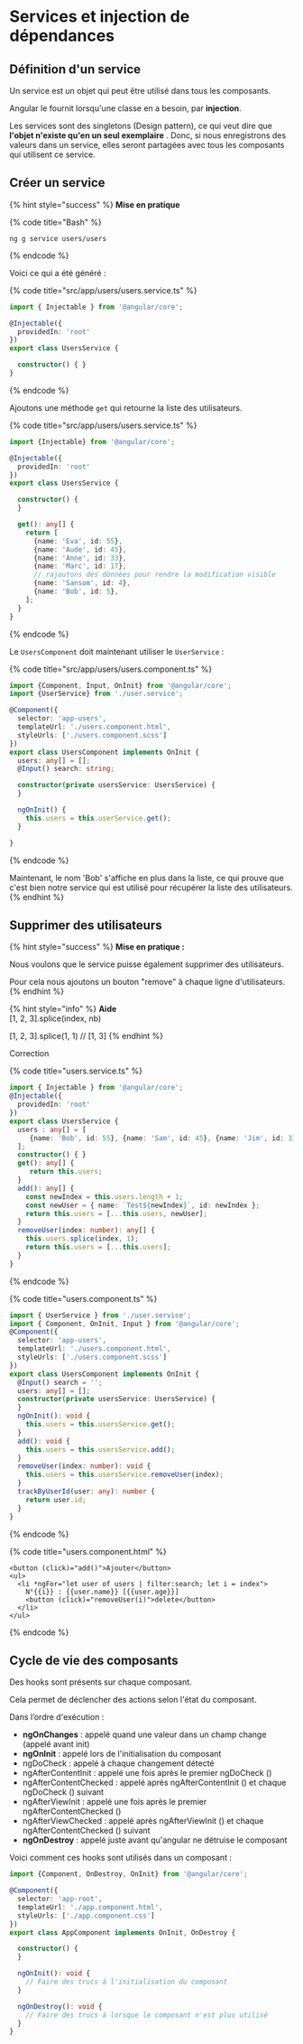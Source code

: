 # Services et injection de dépendances

## Définition d'un service

Un service est un objet qui peut être utilisé dans tous les composants.

Angular le fournit lorsqu'une classe en a besoin, par **injection**.

Les services sont des singletons \(Design pattern\), ce qui veut dire que **l'objet n'existe qu'en un seul exemplaire**. Donc, si nous enregistrons des valeurs dans un service, elles seront partagées avec tous les composants qui utilisent ce service.

## Créer un service

{% hint style="success" %}
**Mise en pratique**

{% code title="Bash" %}
```text
ng g service users/users
```
{% endcode %}

Voici ce qui a été généré :

{% code title="src/app/users/users.service.ts" %}
```typescript
import { Injectable } from '@angular/core';

@Injectable({
  providedIn: 'root'
})
export class UsersService {

  constructor() { }
}
```
{% endcode %}

Ajoutons une méthode `get` qui retourne la liste des utilisateurs.

{% code title="src/app/users/users.service.ts" %}
```typescript
import {Injectable} from '@angular/core';

@Injectable({
  providedIn: 'root'
})
export class UsersService {

  constructor() {
  }

  get(): any[] {
    return [
      {name: 'Eva', id: 55},
      {name: 'Aude', id: 45},
      {name: 'Anne', id: 33},
      {name: 'Marc', id: 17},
      // rajoutons des données pour rendre la modification visible
      {name: 'Sansom', id: 4},
      {name: 'Bob', id: 5},
    ];
  }
}
```
{% endcode %}

Le `UsersComponent` doit maintenant utiliser le `UserService` :

{% code title="src/app/users/users.component.ts" %}
```typescript
import {Component, Input, OnInit} from '@angular/core';
import {UserService} from './user.service';

@Component({
  selector: 'app-users',
  templateUrl: './users.component.html',
  styleUrls: ['./users.component.scss']
})
export class UsersComponent implements OnInit {
  users: any[] = [];
  @Input() search: string;

  constructor(private usersService: UsersService) {
  }

  ngOnInit() {
    this.users = this.userService.get();
  }

}
```
{% endcode %}

Maintenant, le nom 'Bob' s'affiche en plus dans la liste, ce qui prouve que c'est bien notre service qui est utilisé pour récupérer la liste des utilisateurs.
{% endhint %}

## Supprimer des utilisateurs

{% hint style="success" %}
**Mise en pratique :**

Nous voulons que le service puisse également supprimer des utilisateurs.

Pour cela nous ajoutons un bouton "remove" à chaque ligne d'utilisateurs.
{% endhint %}

{% hint style="info" %}
**Aide**  
\[1, 2, 3\].splice\(index, nb\)

\[1, 2, 3\].splice\(1, 1\) // \[1, 3\]
{% endhint %}

Correction

{% code title="users.service.ts" %}
```typescript
import { Injectable } from '@angular/core';
@Injectable({
  providedIn: 'root'
})
export class UsersService {
  users : any[] = [
     {name: 'Bob', id: 55}, {name: 'Sam', id: 45}, {name: 'Jim', id: 33}, {name: 'Ana', id: 17},  {name: 'Lou', id: 4},
  ];
  constructor() { }
  get(): any[] {
     return this.users;
  }
  add(): any[] {
    const newIndex = this.users.length + 1;
    const newUser = { name: `Test${newIndex}`, id: newIndex };
    return this.users = [...this.users, newUser];
  }
  removeUser(index: number): any[] {
    this.users.splice(index, 1);
    return this.users = [...this.users];
  }
}
```
{% endcode %}

{% code title="users.component.ts" %}
```typescript
import { UserService } from './user.service';
import { Component, OnInit, Input } from '@angular/core';
@Component({
  selector: 'app-users',
  templateUrl: './users.component.html',
  styleUrls: ['./users.component.scss']
})
export class UsersComponent implements OnInit {
  @Input() search = '';
  users: any[] = [];
  constructor(private usersService: UsersService) {
  }
  ngOnInit(): void {
    this.users = this.usersService.get();
  }
  add(): void {
    this.users = this.usersService.add();
  }
  removeUser(index: number): void {
    this.users = this.usersService.removeUser(index);
  }
  trackByUserId(user: any): number {
    return user.id;
  }
}
```
{% endcode %}

{% code title="users.component.html" %}
```markup
<button (click)="add()">Ajouter</button>
<ul>
  <li *ngFor="let user of users | filter:search; let i = index">
    N°{{i}} : {{user.name}} [{{user.age}}]
    <button (click)="removeUser(i)">delete</button>
  </li>
</ul>
```
{% endcode %}

## Cycle de vie des composants

Des hooks sont présents sur chaque composant.

Cela permet de déclencher des actions selon l'état du composant.

Dans l’ordre d'exécution :

* **ngOnChanges** : appelé quand une valeur dans un champ change \(appelé avant init\)
* **ngOnInit** : appelé lors de l'initialisation du composant
* ngDoCheck : appelé à chaque changement détecté
* ngAfterContentInit : appelé une fois après le premier ngDoCheck \(\)
* ngAfterContentChecked : appelé après ngAfterContentInit \(\) et chaque ngDoCheck \(\) suivant
* ngAfterViewInit : appelé une fois après le premier ngAfterContentChecked \(\)
* ngAfterViewChecked : appelé après ngAfterViewInit \(\) et chaque ngAfterContentChecked \(\) suivant
* **ngOnDestroy** : appelé juste avant qu'angular ne détruise le composant

Voici comment ces hooks sont utilisés dans un composant :

```typescript
import {Component, OnDestroy, OnInit} from '@angular/core';

@Component({
  selector: 'app-root',
  templateUrl: './app.component.html',
  styleUrls: ['./app.component.css']
})
export class AppComponent implements OnInit, OnDestroy {

  constructor() {
  }

  ngOnInit(): void {
    // Faire des trucs à l'initialisation du composant
  }

  ngOnDestroy(): void {
    // Faire des trucs à lorsque le composant n'est plus utilisé
  }
}
```


